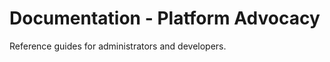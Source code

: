 Documentation - Platform Advocacy
===============

Reference guides for administrators and developers.
